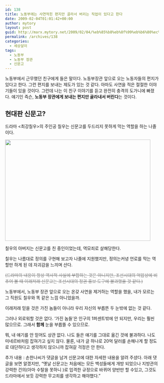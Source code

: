 ```yaml
---
id: 138
title: 노동부에는 사연적힌 편지만 골라서 버리는 직업이 있다고 한다
date: 2009-02-04T01:01:42+00:00
author: mytory
layout: post
guid: http://marx.mytory.net/2009/02/04/%eb%85%b8%eb%8f%99%eb%b6%80%ec%97%90%eb%8a%94-%ec%82%ac%ec%97%b0%ec%a0%81%ed%9e%8c-%ed%8e%b8%ec%a7%80%eb%a7%8c-%ea%b3%a8%eb%9d%bc%ec%84%9c-%eb%b2%84%eb%a6%ac%eb%8a%94-%ec%a7%81%ec%97%85%ec%9d%b4/
permalink: /archives/138
categories:
  - 세상살이
tags:
  - 노동부
  - 노동부 장관
  - 신문고
---
```

노동부에서 근무했던 친구에게 들은 말이다. 노동부장관 앞으로 오는 노동자들의 편지가 있다고 한다. 그런 편지를 보내는 제도가 있는 것 같다. 아마도 사연을 적은 절절한 이야기들이 있을 것이다. 그런데 나는 이 친구 이야기를 듣고 완전히 충격의 도가니에 빠졌다. 얘기인 즉슨, **노동부 장관에게 보내는 편지만 골라내서 버린다**는 것이다.

## 현대판 신문고?

드라마 &lt;최강칠우&gt;의 주인공 칠우는 신문고를 두드리지 못하게 막는 역할을 하는 나졸이다.

<img src="http://marx.mytory.net/wp-content/uploads/1/4988e8d451d4dAQ.jpg" class="aligncenter" width="476" height="332" alt="" filename="chilwoo.jpg" filemime="" />

칠우의 아버지는 신문고를 친 중인이었는데, 역모죄로 살해당한다.

칠우는 나름대로 정의를 구현해 보고자 나졸에 지원했지만, 정의는커녕 언로를 막는 역할만 하게 된 데 자괴감을 느끼며 산다.

<p style="color:gray;">
  <strike>(드라마의 내용이 항상 역사적 사실에 부합하는 것은 아니지만, 조선시대의 억압상에 비추어 볼 때 이래저래 신문고는 조선시대의 정권 홍보 도구에 불과했을 것 같다.)</strike>
</p>

노동부에서, 노동부 장관 앞으로 오는 온갖 사연을 제거하는 역할을 했을, 내가 모르는 그 직원도 칠우와 똑 같은 느낌 아니었을까.

이래저래 믿을 것은 가진 놈들이 아니라 우리 자신의 부릅뜬 두 눈밖에 없는 것 같다.

그러나 외로워할 것은 없다. ‘가진 놈들’은 인구의 1퍼센트밖에 안 되지만, 우리는 훨씬 많으므로. 그래서 **함께** 눈을 부릅뜰 수 있으므로.

<div class="gray-textbox">
  <p>
    뭐, 내 얘기를 안 믿어도 상관 없다. 나도 들은 얘기를 그대로 옮긴 것에 불과하다. 나도 미네르바처럼 잡혀가고 싶지 않다. 물론, 내가 글 하나로 20억 달러를 손해나게 할 정도로 대단하다고 생각하지 않으니까 잡혀갈 걱정은 안 한다.
  </p>
  
  <p>
    추가 내용 : 손한나씨가 댓글을 남겨 신문고에 대한 자세한 내용을 알려 주셨다. 아래 댓글을 보면 알겠지만, “옛날 신문고는 처음에는 모든 백성들에게 개방 되었으나 지방관의 강력한 건의(아마 수탈을 못하니 )로 업격한 규정으로 바뀌어 양반만 할 수있고, 그것도 드라마에서 보듯 강력한 무고죄를 생각하고 해야했다.”
  </p>
</div>